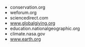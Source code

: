 - conservation.org
- weforum.org
- sciencedirect.com
- www.globalgiving.org
- education.nationalgeographic.org
- climate.nasa.gov
- www.earth.org